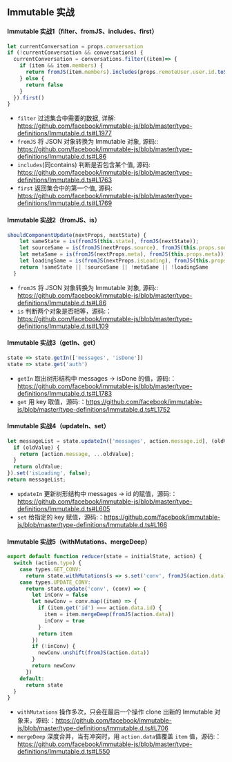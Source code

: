 ## Immutable 实战

#### Immutable 实战1（filter、fromJS、includes、first）

```javascript
let currentConversation = props.conversation
if (!currentConversation && conversations) {
  currentConversation = conversations.filter((item)=> {
    if (item && item.members) {
      return fromJS(item.members).includes(props.remoteUser.user.id.toString())
    } else {
      return false
    }
  }).first()
}
```
* `filter` 过滤集合中需要的数据, 详解: https://github.com/facebook/immutable-js/blob/master/type-definitions/Immutable.d.ts#L1977
* `fromJS` 将 JSON 对象转换为 Immutable 对象, 源码:: https://github.com/facebook/immutable-js/blob/master/type-definitions/Immutable.d.ts#L86
* `includes`(同contains) 判断是否包含某个值, 源码: https://github.com/facebook/immutable-js/blob/master/type-definitions/Immutable.d.ts#L1763
* `first` 返回集合中的第一个值, 源码: https://github.com/facebook/immutable-js/blob/master/type-definitions/Immutable.d.ts#L1769

#### Immutable 实战2（fromJS、is）

```javascript
shouldComponentUpdate(nextProps, nextState) {
    let sameState = is(fromJS(this.state), fromJS(nextState));
    let sourceSame = is(fromJS(nextProps.source), fromJS(this.props.source));
    let metaSame = is(fromJS(nextProps.meta), fromJS(this.props.meta));
    let loadingSame = is(fromJS(nextProps.isLoading), fromJS(this.props.isLoading));
    return !sameState || !sourceSame || !metaSame || !loadingSame
  }
```
* `fromJS` 将 JSON 对象转换为 Immutable 对象, 源码:: https://github.com/facebook/immutable-js/blob/master/type-definitions/Immutable.d.ts#L86
* `is` 判断两个对象是否相等，源码:：https://github.com/facebook/immutable-js/blob/master/type-definitions/Immutable.d.ts#L109

#### Immutable 实战3（getIn、get）
```javascript
state => state.getIn(['messages', 'isDone'])
state => state.get('auth')
```
* `getIn` 取出树形结构中 messages -> isDone 的值，源码:：https://github.com/facebook/immutable-js/blob/master/type-definitions/Immutable.d.ts#L1783
* `get` 用 key 取值，源码:：https://github.com/facebook/immutable-js/blob/master/type-definitions/Immutable.d.ts#L1752

#### Immutable 实战4（updateIn、set）
```javascript
let messageList = state.updateIn(['messages', action.message.id], (oldValue) => {
  if (oldValue) {
    return [action.message, ...oldValue];
  }
  return oldValue;
}).set('isLoading', false);
return messageList;
```
* `updateIn` 更新树形结构中 messages -> id 的赋值，源码:：https://github.com/facebook/immutable-js/blob/master/type-definitions/Immutable.d.ts#L605
* `set` 给指定的 key 赋值，源码:：https://github.com/facebook/immutable-js/blob/master/type-definitions/Immutable.d.ts#L166

#### Immutable 实战5（withMutations、mergeDeep）
```javascript
export default function reducer(state = initialState, action) {
  switch (action.type) {
    case types.GET_CONV:
      return state.withMutations(s => s.set('conv', fromJS(action.data)).set('isLoading', false))
    case types.UPDATE_CONV:
      return state.update('conv', (conv) => {
        let inConv = false
        let newConv = conv.map((item) => {
          if (item.get('id') === action.data.id) {
            item = item.mergeDeep(fromJS(action.data))
            inConv = true
          }
          return item
        })
        if (!inConv) {
          newConv.unshift(fromJS(action.data))
        }
        return newConv
      })
    default:
      return state
  }
}

```
* `withMutations` 操作多次，只会在最后一个操作 clone 出新的 Immutable 对象来，源码:：https://github.com/facebook/immutable-js/blob/master/type-definitions/Immutable.d.ts#L706
* `mergeDeep` 深度合并，当有冲突时，用 `action.data`值覆盖 `item` 值，源码:：https://github.com/facebook/immutable-js/blob/master/type-definitions/Immutable.d.ts#L550
